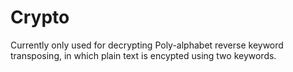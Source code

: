Crypto
======

Currently only used for decrypting Poly-alphabet reverse keyword transposing, in which plain text is encypted using two keywords. 
